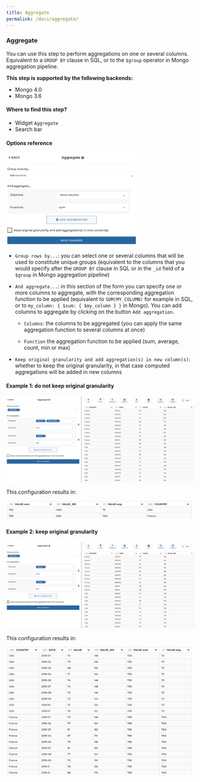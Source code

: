```yaml
---
title: Aggregate
permalink: /docs/aggregate/
---
```


### Aggregate

You can use this step to perform aggregations on one or several columns.
Equivalent to a `GROUP BY` clause in SQL, or to the `$group` operator in Mongo
aggregation pipeline.

**This step is supported by the following backends:**

- Mongo 4.0
- Mongo 3.6

#### Where to find this step?

- Widget `Aggregate`
- Search bar

#### Options reference

<img src="../../img/docs/user-interface/aggregate_step_form.jpg" width="350" />

- `Group rows by...`: you can select one or several columns that will be used
  to constitute unique groups (equivalent to the columns that you would specify
  after the `GROUP BY` clause in SQL or in the `_id` field of a `$group` in
  Mongo aggregation pipeline)

- `And aggregate...`: in this section of the form you can specify one or more
  columns to aggregate, with the corresponding aggregation function to be
  applied (equivalent to `SUM(MY_COLUMN)` for example in SQL, or to
  `my_column: { $sum: { $my_column } }` in Mongo). You can add columns to
  aggregate by clicking on the button `Add aggregation`.

  - `Columns`: the columns to be aggregated (you can apply the same aggregation
    function to several columns at once)

  - `Function` the aggregation function to be applied (sum, average, count, min
    or max)

- `Keep original granularity and add aggregation(s) in new column(s)`: whether
  to keep the original granularity, in that case computed aggregations will be
  added in new columns

#### Example 1: do not keep original granularity

<img src="../../img/docs/user-interface/aggregate_example_conf_1.jpg" width="750" />

This configuration results in:

<img src="../../img/docs/user-interface/aggregate_example_result_1.jpg" width="500" />

#### Example 2: keep original granularity

<img src="../../img/docs/user-interface/aggregate_example_conf_2.jpg" width="750" />

This configuration results in:

<img src="../../img/docs/user-interface/aggregate_example_result_2.jpg" width="500" />
